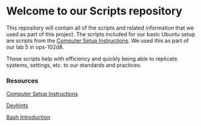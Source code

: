 # Welcome to our Scripts repository

This repository will contain all of the scripts and related information that we used as part of this project. The scripts included for our basic Ubuntu setup are scripts from the [Computer Setup Instructions](https://codefellows.github.io/setup-guide/). We used this as part of our lab 5 in ops-102d8.

These scripts help with efficiency and quickly being able to replicate systems, settings, etc. to our standards and practices.

### Resources

[Computer Setup Instructions](https://codefellows.github.io/setup-guide/)

[Devhints](https://devhints.io/bash)

[Bash Introduction](https://www.geeksforgeeks.org/bash-scripting-introduction-to-bash-and-bash-scripting/)
